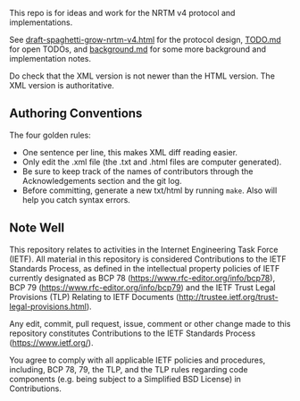 This repo is for ideas and work for the NRTM v4 protocol and implementations.

See [draft-spaghetti-grow-nrtm-v4.html](draft-spaghetti-grow-nrtm-v4.html) for
the protocol design, [TODO.md](TODO.md) for
open TODOs, and [background.md](background.md) for some more background and
implementation notes.

Do check that the XML version is not newer than the HTML version. The XML version
is authoritative.

Authoring Conventions
---------------------

The four golden rules:

* One sentence per line, this makes XML diff reading easier.
* Only edit the .xml file (the .txt and .html files are computer generated).
* Be sure to keep track of the names of contributors through the Acknowledgements section and the git log.
* Before committing, generate a new txt/html by running `make`. Also will help you catch syntax errors.

Note Well
------

This repository relates to activities in the Internet Engineering Task Force
(IETF). All material in this repository is considered Contributions to the IETF
Standards Process, as defined in the intellectual property policies of IETF
currently designated as BCP 78 (https://www.rfc-editor.org/info/bcp78), BCP 79
(https://www.rfc-editor.org/info/bcp79) and the IETF Trust Legal Provisions
(TLP) Relating to IETF Documents (http://trustee.ietf.org/trust-legal-provisions.html).

Any edit, commit, pull request, issue, comment or other change made to this
repository constitutes Contributions to the IETF Standards Process
(https://www.ietf.org/).

You agree to comply with all applicable IETF policies and procedures,
including, BCP 78, 79, the TLP, and the TLP rules regarding code components
(e.g. being subject to a Simplified BSD License) in Contributions.
